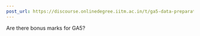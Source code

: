 ```yaml
---
post_url: https://discourse.onlinedegree.iitm.ac.in/t/ga5-data-preparation-discussion-thread-tds-jan-2025/166576/88
---
```

Are there bonus marks for GA5?